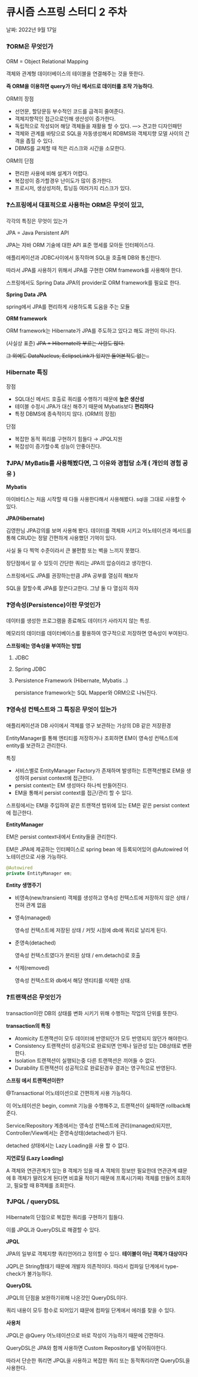 # 큐시즘 스프링 스터디 2 주차

날짜: 2022년 9월 17일

### 

### ❓ORM은 무엇인가

ORM = Object Relational Mapping

객체와 관계형 데이터베이스의 테이블을  연결해주는 것을 뜻한다.

**즉 ORM을 이용하면 query가 아닌 메서드로 데이터를 조작 가능하다.**

ORM의 장점

- 선언문, 할당문등 부수적인 코드를 급격히 줄여준다.
- 객체지향적인 접근으로인해 생산성이 증가한다.
- 독립적으로 작성되어 해당 객체들을 재활용 할 수 있다. —> 견고한 디자인패턴
- 객체와 관계를 바탕으로 SQL을 자동생성해서 RDBMS와 객체지향 모델 사이의 간격을 좁힐 수 있다.
- DBMS를 교체할 때 적은 리스크와 시간을 소모한다.

ORM의 단점

- 편리한 사용에 비해 설계가 어렵다.
- 복잡성이 증가할경우 난이도가 많이 증가한다.
- 프로시저, 생상성저하, 튜닝등 여러가지 리스크가 있다.

### ❓스프링에서 대표적으로 사용하는 ORM은 무엇이 있고, 
각각의 특징은 무엇이 있는가

JPA = Java Persistent API

JPA는 자바 ORM 기술에 대한 API 표준 명세를 모아둔 인터페이스다.

애플리케이션과 JDBC사이에서 동작하며 SQL을 호출해 DB와 통신한다.

따라서 JPA를 사용하기 위해서 JPA를 구현한 ORM framework를 사용해야 한다.

스프링에서도 Spring Data JPA의 provider로 ORM framework를 필요로 한다.

**Spring Data JPA** 

spring에서 JPA를 편리하게 사용하도록 도움을 주는 모듈

**ORM framework**

ORM framework는 Hibernate가 JPA를 주도하고 있다고 해도 과언이 아니다.

(사실상 표준)  ~~JPA = Hibernate라 부르는 사람도 많다.~~

~~그 외에도 DataNucleus, EclipseLink가 있지만 들어본적도 없는..~~

### **Hibernate 특징**

장점

- SQL대신 메서드 호출로 쿼리를 수행하기 때문에 **높은 생산성**
- 테이블 수정시 JPA가 대신 해주기 때문에 Mybatis보다 **편리하다**
- 특정 DBMS에 종속적이지 않다. (ORM의 장점)

단점

- 복잡한 동적 쿼리를 구현하기 힘들다 → JPQL지원
- 복잡성이 증가할수록 성능이 안좋아진다.

### ❓JPA/ MyBatis를 사용해봤다면, 그 이유와 경험담 소개 ( 개인의 경험 공유 )

**Mybatis**

마이바티스는 처음 시작할 때 다들 사용한다해서 사용해봤다. sql을 그대로 사용할 수 있다.

**JPA(Hibernate)**

김영한님 JPA강의를 보며 사용해 봤다. 데이터를 객체화 시키고 어노테이션과 메서드를 통해 CRUD는 정말 간편하게 사용했던 기억이 있다.

사실 둘 다 찍먹 수준이라서 큰 불편함 또는 벽을 느끼지 못했다.

장단점에서 알 수 있듯이 간단한 쿼리는 JPA의 압승이라고 생각한다.

스프링에서도 JPA를 권장하는만큼 JPA 공부를 열심히 해보자

SQL을 잘할수록 JPA를 잘쓴다고한다. 그냥 둘 다 열심히 하자

### ❓영속성(Persistence)이란 무엇인가

데이터를 생성한 프로그램을 종료해도 데이터가 사라지지 않는 특성.

메모리의 데이터를 데이터베이스를 활용하여 영구적으로 저장하면 영속성이 부여된다.

**스프링에는 영속성을 부여하는 방법**

1. JDBC
2. Spring JDBC
3. Persistence Framework (Hibernate, Mybatis ..)
    
    persistance framework는 SQL Mapper와 ORM으로 나눠진다.
    

### ❓영속성 컨텍스트와 그 특징은 무엇이 있는가

애플리케이션과 DB 사이에서 객체를 영구 보관하는 가상의 DB 같은 저장환경

EntityManager를 통해 엔티티를 저장하거나 조회하면 EM이 영속성 컨텍스트에 entity를 보관하고 관리한다.

특징

- 서비스별로 EntityManager Factory가 존재하며 발생하는 트랜잭션별로 EM을 생성하여 persist context에 접근한다.
- persist context는 EM 생성마다 하나씩 만들어진다.
- EM을 통해서 persist context를 접근/관리 할 수 있다.

스프링에서는 EM을 주입하여 같은 트랜잭션 범위에 있는 EM은 같은 persist context에 접근한다.

**EntityManager**

EM은 persist context내에서 Entity들을 관리한다.

EM은 JPA에 제공하는 인터페이스로 spring bean 에 등록되어있어 
@Autowired 어노테이션으로 사용 가능하다.

```java
@Autowired
private EntityManager em;
```

**Entity 생명주기**

- 비영속(new/transient) 
객체를 생성하고 영속성 컨텍스트에 저장하지 않은 상태 / 전혀 관계 없음
- 영속(managed)
    
    영속성 컨텍스트에 저장된 상태 / 커밋 시점에 db에 쿼리로 날리게 된다.
    
- 준영속(detached)
    
    영속성 컨텍스트였다가 분리된 상태 / em.detach()로 호출
    
- 삭제(removed)
    
    영속성 컨텍스트와 db에서 해당 엔티티를 삭제한 상태.
    

### ❓트랜잭션은 무엇인가

transaction이란 DB의 상태를 변화 시키기 위해 수행하는 작업의 단위를 뜻한다.

**transaction의 특징**

- Atomicity 
트랜잭션이 모두 데이터에 반영되던가 모두 반영되지 않던가 해야한다.
- Consistency
트랜잭션이 성공적으로 완료되면 언제나 일관성 있는 DB상태로 변환한다.
- Isolation
트랜잭션이 실행되는중 다른 트랜잭션은 끼어들 수 없다.
- Durability
트랜잭션이 성공적으로 완료된경우 결과는 영구적으로 반영된다.

**스프링 에서 트랜잭션이란?**

@Transactional 어노테이션으로 간편하게 사용 가능하다.

이 어노테이션은 begin, commit 기능을 수행해주고, 트랜잭션이 실패하면 rollback해준다.

Service/Repository 계층에서는 영속성 컨텍스트에 관리(managed)되지만, Controller/View에서는 준영속상태(detached)가 된다.

detached 상태에서는 Lazy Loading을 사용 할 수 없다.

**지연로딩 (Lazy Loading)**

A 객체와 연관관계가 있는 B 객체가 있을 때 A 객체의 정보만 필요한데 연관관계 떄문에 B 객체가 딸려오게 된다면 비효율 적이기 때문에 프록시(가짜) 객체를 만들어 조회하고, 필요할 때 B객체를 조회한다.

### ❓JPQL / queryDSL

Hibernate의 단점으로 복잡한 쿼리를  구현하기 힘들다.

이를 JPQL과 QueryDSL로 해결할 수 있다.

**JPQL**

JPA의 일부로 객체지향 쿼리언어라고 정의할 수 있다. 
**테이블이 아닌 객체가 대상이다**

JQPL은 String형태기 때문에 개발자 의존적이다. 따라서 컴파일 단계에서 type-check가 불가능하다. 

**QueryDSL**

JPQL의 단점을 보완하기위해 나온것인 QueryDSL이다.

쿼리 내용이 모두 함수로 되어있기 떄문에 컴파일 단계에서 에러를 찾을 수 있다.

**사용처**

JPQL은 @Query 어노테이션으로 바로 작성이 가능하기 때문에 간편하다.

QueryDSL은 JPA와 함께 사용하면 Custom Repository를 넣어줘야한다.

따라서 단순한 쿼리면 JPQL을 사용하고 복잡한 쿼리 또는 동적쿼리라면 QueryDSL을 사용한다.